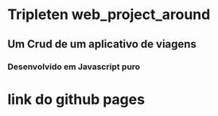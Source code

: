 # Tripleten web_project_around

## Um Crud de um aplicativo de viagens

### Desenvolvido em Javascript puro

# link do github pages
